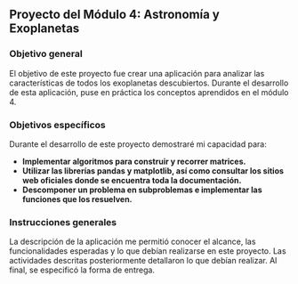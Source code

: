 ## **Proyecto del Módulo 4: Astronomía y Exoplanetas**

### **Objetivo general**
El objetivo de este proyecto fue crear una aplicación para analizar las características de todos los exoplanetas descubiertos. Durante el desarrollo de esta aplicación, puse en práctica los conceptos aprendidos en el módulo 4.

### **Objetivos específicos**
Durante el desarrollo de este proyecto demostraré mi capacidad para:

- **Implementar algoritmos para construir y recorrer matrices.**
- **Utilizar las librerías pandas y matplotlib, así como consultar los sitios web oficiales donde se encuentra toda la documentación.**
- **Descomponer un problema en subproblemas e implementar las funciones que los resuelven.**

### **Instrucciones generales**
La descripción de la aplicación me permitió conocer el alcance, las funcionalidades esperadas y lo que debían realizarse en este proyecto. Las actividades descritas posteriormente detallaron lo que debían realizar. Al final, se especificó la forma de entrega.
